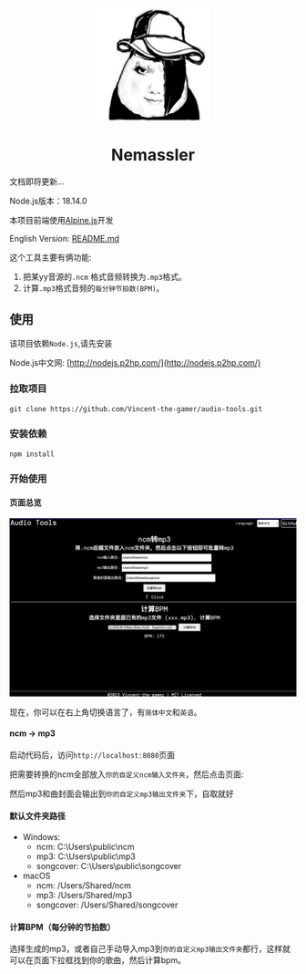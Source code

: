 <p align="center">
  <img src="./.github/TitleLogo.png" width="200" height="200"/>
</p>
<h1 align="center">Nemassler</h1>

文档即将更新...

Node.js版本：18.14.0

本项目前端使用[Alpine.js](https://alpinejs.dev/)开发

English Version: [README.md](./README.md)

这个工具主要有俩功能:
1. 把某yy音源的`.ncm` 格式音频转换为`.mp3`格式。
2. 计算`.mp3`格式音频的`每分钟节拍数(BPM)`。

## 使用
该项目依赖`Node.js`,请先安装

Node.js中文网: [http://nodejs.p2hp.com/](http://nodejs.p2hp.com/)


### 拉取项目
~~~shell
git clone https://github.com/Vincent-the-gamer/audio-tools.git
~~~

### 安装依赖
~~~shell
npm install
~~~


### 开始使用

#### 页面总览

![页面](./.github/page-cn.png)

现在，你可以在右上角切换语言了，有`简体中文`和`英语`。

#### ncm -> mp3
启动代码后，访问`http://localhost:8080`页面

把需要转换的ncm全部放入`你的自定义ncm输入文件夹`，然后点击页面:

然后mp3和曲封面会输出到`你的自定义mp3输出文件夹`下，自取就好

#### 默认文件夹路径
* Windows: 
    * ncm: C:\\Users\\public\\ncm
    * mp3: C:\\Users\\public\\mp3
    * songcover: C:\\Users\\public\\songcover
* macOS
    * ncm: /Users/Shared/ncm
    * mp3: /Users/Shared/mp3
    * songcover: /Users/Shared/songcover

#### 计算BPM（每分钟的节拍数）
选择生成的mp3，或者自己手动导入mp3到`你的自定义mp3输出文件夹`都行，这样就可以在页面下拉框找到你的歌曲，然后计算bpm。

